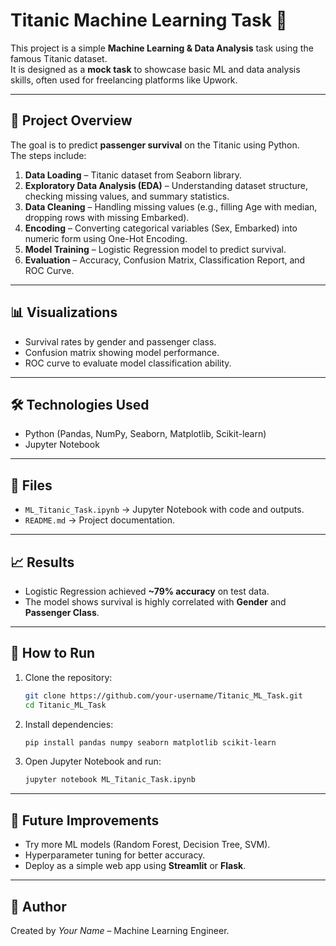 
# Titanic Machine Learning Task 🚢

This project is a simple **Machine Learning & Data Analysis** task using the famous Titanic dataset.  
It is designed as a **mock task** to showcase basic ML and data analysis skills, often used for freelancing platforms like Upwork.

---

## 📌 Project Overview
The goal is to predict **passenger survival** on the Titanic using Python.  
The steps include:
1. **Data Loading** – Titanic dataset from Seaborn library.
2. **Exploratory Data Analysis (EDA)** – Understanding dataset structure, checking missing values, and summary statistics.
3. **Data Cleaning** – Handling missing values (e.g., filling Age with median, dropping rows with missing Embarked).
4. **Encoding** – Converting categorical variables (Sex, Embarked) into numeric form using One-Hot Encoding.
5. **Model Training** – Logistic Regression model to predict survival.
6. **Evaluation** – Accuracy, Confusion Matrix, Classification Report, and ROC Curve.

---

## 📊 Visualizations
- Survival rates by gender and passenger class.  
- Confusion matrix showing model performance.  
- ROC curve to evaluate model classification ability.

---

## 🛠️ Technologies Used
- Python (Pandas, NumPy, Seaborn, Matplotlib, Scikit-learn)
- Jupyter Notebook

---

## 📂 Files
- `ML_Titanic_Task.ipynb` → Jupyter Notebook with code and outputs.
- `README.md` → Project documentation.

---

## 📈 Results
- Logistic Regression achieved **~79% accuracy** on test data.  
- The model shows survival is highly correlated with **Gender** and **Passenger Class**.

---

## 🚀 How to Run
1. Clone the repository:  
   ```bash
   git clone https://github.com/your-username/Titanic_ML_Task.git
   cd Titanic_ML_Task
   ```

2. Install dependencies:  
   ```bash
   pip install pandas numpy seaborn matplotlib scikit-learn
   ```

3. Open Jupyter Notebook and run:  
   ```bash
   jupyter notebook ML_Titanic_Task.ipynb
   ```

---

## 🎯 Future Improvements
- Try more ML models (Random Forest, Decision Tree, SVM).  
- Hyperparameter tuning for better accuracy.  
- Deploy as a simple web app using **Streamlit** or **Flask**.

---

## 📌 Author
Created by *Your Name* – Machine Learning Engineer.
